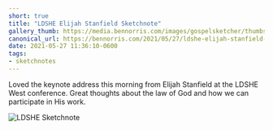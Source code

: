 ```yaml
---
short: true
title: "LDSHE Elijah Stanfield Sketchnote"
gallery_thumb: https://media.bennorris.com/images/gospelsketcher/thumbs/may-21-ldshe-stanfield.jpg
canonical_url: https://bennorris.com/2021/05/27/ldshe-elijah-stanfield-sketchnote
date: 2021-05-27 11:36:10-0600
tags:
- sketchnotes
---
```


Loved the keynote address this morning from Elijah Stanfield at the LDSHE West conference. Great thoughts about the law of God and how we can participate in His work.

![LDSHE Sketchnote](https://media.bennorris.com/images/gospelsketcher/ldshe/2021/may-21-ldshe-stanfield.jpg)
